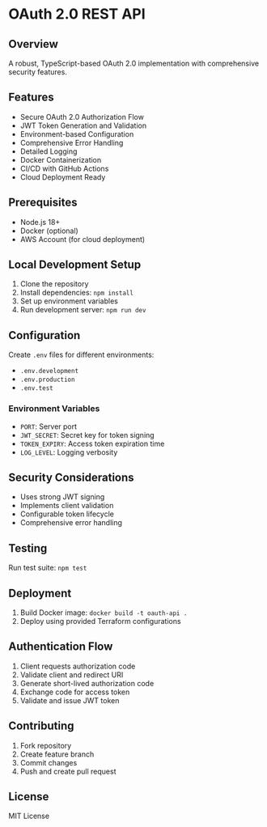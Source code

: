 # OAuth 2.0 REST API

## Overview
A robust, TypeScript-based OAuth 2.0 implementation with comprehensive security features.

## Features
- Secure OAuth 2.0 Authorization Flow
- JWT Token Generation and Validation
- Environment-based Configuration
- Comprehensive Error Handling
- Detailed Logging
- Docker Containerization
- CI/CD with GitHub Actions
- Cloud Deployment Ready

## Prerequisites
- Node.js 18+
- Docker (optional)
- AWS Account (for cloud deployment)

## Local Development Setup
1. Clone the repository
2. Install dependencies: `npm install`
3. Set up environment variables
4. Run development server: `npm run dev`

## Configuration
Create `.env` files for different environments:
- `.env.development`
- `.env.production`
- `.env.test`

### Environment Variables
- `PORT`: Server port
- `JWT_SECRET`: Secret key for token signing
- `TOKEN_EXPIRY`: Access token expiration time
- `LOG_LEVEL`: Logging verbosity

## Security Considerations
- Uses strong JWT signing
- Implements client validation
- Configurable token lifecycle
- Comprehensive error handling

## Testing
Run test suite: `npm test`

## Deployment
1. Build Docker image: `docker build -t oauth-api .`
2. Deploy using provided Terraform configurations

## Authentication Flow
1. Client requests authorization code
2. Validate client and redirect URI
3. Generate short-lived authorization code
4. Exchange code for access token
5. Validate and issue JWT token

## Contributing
1. Fork repository
2. Create feature branch
3. Commit changes
4. Push and create pull request

## License
MIT License